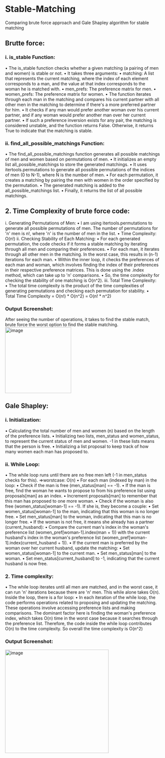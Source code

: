 # Stable-Matching
Comparing brute force approach and Gale Shapley algorithm for stable matching

## Brutte force:
### i. is_stable Function:
•	The is_stable function checks whether a given matching (a pairing of men and women) is stable or not.
•	It takes three arguments:
•	matching: A list that represents the current matching, where the index of each element corresponds to a man, and the value at that index corresponds to the woman he is matched with.
•	men_prefs: The preference matrix for men.
•	women_prefs: The preference matrix for women.
•	The function iterates through each man in the matching and compares his current partner with all other men in the matching to determine if there's a more preferred partner for him.
•	It checks if any man would prefer another woman over his current partner, and if any woman would prefer another man over her current partner.
•	If such a preference inversion exists for any pair, the matching is considered unstable, and the function returns False. Otherwise, it returns True to indicate that the matching is stable.

### ii. find_all_possible_matchings Function:
•	The find_all_possible_matchings function generates all possible matchings of men and women based on permutations of men.
•	It initializes an empty list all_possible_matchings to store the generated matchings.
•	It uses itertools.permutations to generate all possible permutations of the indices of men (0 to N-1), where N is the number of men.
•	For each permutation, it creates a matching by pairing the men with women in the order specified by the permutation.
•	The generated matching is added to the all_possible_matchings list.
•	Finally, it returns the list of all possible matchings.

## 2.	Time Complexity of brute force code:
i.	Generating Permutations of Men:
•	I am using itertools.permutations to generate all possible permutations of men. The number of permutations for 'n' men is n!, where 'n' is the number of men in the list.
•	Time Complexity: O(n!)
ii.	Checking Stability of Each Matching:
•	For each generated permutation, the code checks if it forms a stable matching by iterating through all men and comparing their preferences.
•	For each man, it iterates through all other men in the matching. In the worst case, this results in (n-1) iterations for each man.
•	Within the inner loop, it checks the preferences of each man and woman, which involves finding the index of their preferences in their respective preference matrices. This is done using the .index method, which can take up to 'n' comparisons.
•	So, the time complexity for checking the stability of one matching is O(n^2).
iii.	Total Time Complexity:
•	The total time complexity is the product of the time complexities of generating permutations and checking each permutation for stability.
•	Total Time Complexity = O(n!) * O(n^2) = O(n! * n^2)

### Output Screenshot:
After seeing the number of operations, it takes to find the stable match, brute force the worst option to find the stable matching.
<img width="215" alt="image" src="https://github.com/KishorekumarBS/Stable-Matching/assets/69570231/2fce6a36-a472-4689-af1f-ab8ba71fb1e2">

## Gale Shapley:
### i.	Initialization:
•	Calculating the total number of men and women (n) based on the length of the preference lists.
•	Initializing two lists, men_status and women_status, to represent the current status of men and women. -1 in these lists means that the person is free.
•	Initializing a list proposal to keep track of how many women each man has proposed to.
### ii.	While Loop:
•	The while loop runs until there are no free men left (-1 in men_status checks for this). =>worstcase: O(n)
•	For each man (indexed by man) in the loop:
•	Check if the man is free (men_status[man] == -1).
•	If the man is free, find the woman he wants to propose to from his preference list using proposals[man] as an index.
•	Increment proposals[man] to remember that this man has proposed to one more woman.
•	Check if the woman is also free (women_status[woman-1] == -1). If she is, they become a couple:
•	Set women_status[woman-1] to the man, indicating that this woman is no longer free.
•	Set men_status[man] to the woman, indicating that this man is no longer free.
•	If the woman is not free, it means she already has a partner (current_husband):
•	Compare the current man's index in the woman's preference list (women_pref[woman-1].index(man + 1)) with the current husband's index in the woman's preference list (women_pref[woman-1].index(current_husband + 1)).
•	If the current man is preferred by the woman over her current husband, update the matching:
•	Set women_status[woman-1] to the current man.
•	Set men_status[man] to the woman.
•	Set men_status[current_husband] to -1, indicating that the current husband is now free.

### 2.	Time complexity:
•	The while loop iterates until all men are matched, and in the worst case, it can run 'n' iterations because there are 'n' men. This while alone takes O(n). Inside the loop, there is a for loop:
•	In each iteration of the while loop, the code performs operations related to proposing and updating the matching. These operations involve accessing preference lists and making comparisons. The dominant factor here is finding the woman's preference index, which takes O(n) time in the worst case because it searches through the preference list. Therefore, the code inside the while loop contributes O(n) to the time complexity.
So overall the time complexity is O(n^2)

### Output Screenshot:
<img width="337" alt="image" src="https://github.com/KishorekumarBS/Stable-Matching/assets/69570231/3c2fa8fc-7c5f-41b0-a442-214e58e50587">

